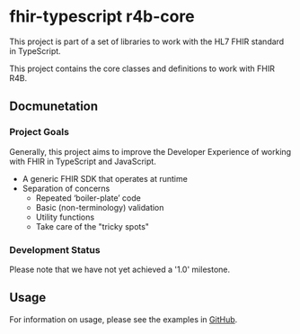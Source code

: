# fhir-typescript r4b-core

This project is part of a set of libraries to work with the HL7 FHIR standard in TypeScript.

This project contains the core classes and definitions to work with FHIR R4B.

## Docmunetation

### Project Goals

Generally, this project aims to improve the Developer Experience of working with FHIR in TypeScript and JavaScript.

* A generic FHIR SDK that operates at runtime
* Separation of concerns
  * Repeated ‘boiler-plate’ code
  * Basic (non-terminology) validation
  * Utility functions
  * Take care of the "tricky spots"

### Development Status

Please note that we have not yet achieved a '1.0' milestone.

## Usage

For information on usage, please see the examples in [GitHub](https://github.com/fhir-typescript/fhir-typescript).